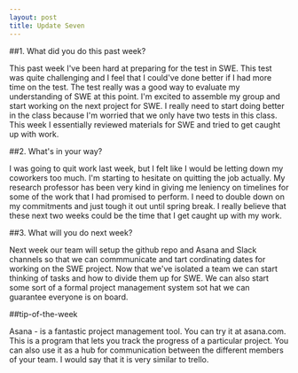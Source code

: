 ```yaml
---
layout: post
title: Update Seven
---
```



##1. What did you do this past week?

This past week I've been hard at preparing for the test in SWE. This test was quite challenging and I feel that I could've done better if I had more time on the test. The test really was a good way to evaluate my understanding of SWE at this point. I'm excited to assemble my group and start working on the next project for SWE. I really need to start doing better in the class because I'm worried that we only have two tests in this class. This week I essentially reviewed materials for SWE and tried to get caught up with work.  

##2. What's in your way?

I was going to quit work last week, but I felt like I would be letting down my coworkers too much. I'm starting to hesitate on quitting the job actually. My research professor has been very kind in giving me leniency on timelines for some of the work that I had promised to perform. I need to double down on my commitments and just tough it out until spring break. I really believe that these next two weeks could be the time that I get caught up with my work. 

##3. What will you do next week?

Next week our team will setup the github repo and Asana and Slack channels so that we can commmunicate and tart cordinating dates for working on the SWE project. Now that we've isolated a team we can start thinking of tasks and how to divide them up for SWE. We can also start some sort of a formal project management system sot hat we can guarantee everyone is on board. 

##tip-of-the-week

Asana - is a fantastic project management tool. You can try it at asana.com. This is a program that lets you track the progress of a particular project. You can also use it as a hub for communication between the different members of your team. I would say that it is very similar to trello. 
